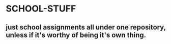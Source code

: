 # SCHOOL-STUFF
## just school assignments all under one repository, unless if it's worthy of being it's own thing. 

